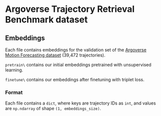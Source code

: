 # Argoverse Trajectory Retrieval Benchmark dataset

## Embeddings 

Each file contains embeddings for the validation set of the [Argoverse Motion Forecasting dataset](https://www.argoverse.org/data.html) (39,472 trajectories). 

`pretrain\` contains our initial embeddings pretrained with unsupervised learning.

`finetune\` contains our embeddings after finetuning with triplet loss.

### Format

Each file contains a `dict`, where keys are trajectory IDs as `int`, and values are `np.ndarray` of shape `(1, embeddings_size)`. 

